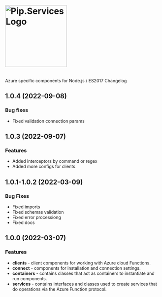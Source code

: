 # <img src="https://uploads-ssl.webflow.com/5ea5d3315186cf5ec60c3ee4/5edf1c94ce4c859f2b188094_logo.svg" alt="Pip.Services Logo" width="200">
<br/> Azure specific components for Node.js / ES2017 Changelog

## <a name="1.0.4"></a> 1.0.4 (2022-09-08)

### Bug fixes
* Fixed validation connection params

## <a name="1.0.3"></a> 1.0.3 (2022-09-07)

### Features
* Added interceptors by command or regex
* Added more configs for clients

## <a name="-1.0.1-1.0.2"></a> 1.0.1-1.0.2 (2022-03-09)

### Bug Fixes
- Fixed imports 
- Fixed schemas validation
- Fixed error processiong
- Fixed docs


## <a name="1.0.0"></a> 1.0.0 (2022-03-07)

### Features
- **clients** - client components for working with Azure cloud Functions.
- **connect** - components for installation and connection settings.
- **containers** - contains classes that act as containers to instantiate and run components.
- **services** - contains interfaces and classes used to create services that do operations via the Azure Function protocol.